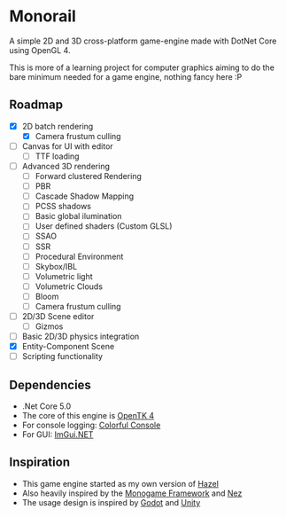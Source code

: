 # Monorail
A simple 2D and 3D cross-platform game-engine made with DotNet Core using OpenGL 4.

This is more of a learning project for computer graphics aiming to do the bare minimum needed for a game engine, nothing fancy here :P

## Roadmap
- [x] 2D batch rendering
    - [X] Camera frustum culling
- [ ] Canvas for UI with editor
    - [ ] TTF loading
- [ ] Advanced 3D rendering
    - [ ] Forward clustered Rendering
    - [ ] PBR
    - [ ] Cascade Shadow Mapping
    - [ ] PCSS shadows
    - [ ] Basic global ilumination
    - [ ] User defined shaders (Custom GLSL)
    - [ ] SSAO
    - [ ] SSR
    - [ ] Procedural Environment
    - [ ] Skybox/IBL
    - [ ] Volumetric light
    - [ ] Volumetric Clouds
    - [ ] Bloom
    - [ ] Camera frustum culling
- [ ] 2D/3D Scene editor
    - [ ] Gizmos
- [ ] Basic 2D/3D physics integration
- [X] Entity-Component Scene
- [ ] Scripting functionality

## Dependencies
- .Net Core 5.0
- The core of this engine is [OpenTK 4](https://github.com/opentk/opentk)
- For console logging: [Colorful Console](https://github.com/tomakita/Colorful.Console)
- For GUI: [ImGui.NET](https://github.com/mellinoe/imgui.net)

## Inspiration
- This game engine started as my own version of [Hazel](https://github.com/TheCherno/Hazel)
- Also heavily inspired by the [Monogame Framework](https://www.monogame.net/) and [Nez](https://github.com/prime31/nez)
- The usage design is inspired by [Godot](https://godotengine.org/) and [Unity](https://unity.com/)
